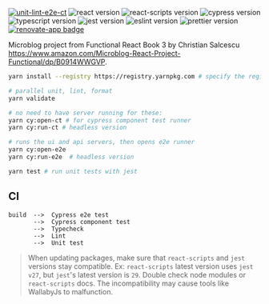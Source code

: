 [![unit-lint-e2e-ct](https://github.com/muratkeremozcan/microblog/actions/workflows/main.yml/badge.svg?branch=main)](https://github.com/muratkeremozcan/microblog/actions/workflows/main.yml)
![react version](https://img.shields.io/badge/react-18.2.0-brightgreen)
![react-scripts version](https://img.shields.io/badge/react--scripts-5.0.1-brightgreen)
![cypress version](https://img.shields.io/badge/cypress-10.9.0-brightgreen)
![typescript version](https://img.shields.io/badge/typescript-4.8.3-brightgreen)
![jest version](https://img.shields.io/badge/jest-27.5.1-brightgreen)
![eslint version](https://img.shields.io/badge/eslint-8.24.0-brightgreen)
![prettier version](https://img.shields.io/badge/prettier-2.7.1-brightgreen)
[![renovate-app badge][renovate-badge]][renovate-app]

[renovate-badge]: https://img.shields.io/badge/renovate-app-blue.svg
[renovate-app]: https://renovateapp.com/

Microblog project from Functional React Book 3 by Christian Salcescu https://www.amazon.com/Microblog-React-Project-Functional/dp/B0914WWGVP.

```bash
yarn install --registry https://registry.yarnpkg.com # specify the registry in case you are using a proprietary registry

# parallel unit, lint, format
yarn validate

# no need to have server running for these:
yarn cy:open-ct # for cypress component test runner
yarn cy:run-ct # headless version

# runs the ui and api servers, then opens e2e runner
yarn cy:open-e2e
yarn cy:run-e2e  # headless version

yarn test # run unit tests with jest
```

## CI

```
build  -->  Cypress e2e test
       -->  Cypress component test
       -->  Typecheck
       -->  Lint
       -->  Unit test
```

> When updating packages, make sure that `react-scripts` and `jest` versions stay compatible. Ex: `react-scripts` latest version uses `jest v27`, but `jest`'s latest version is `29`. Double check node modules or `react-scripts` docs. The incompatibility may cause tools like WallabyJs to malfunction.
